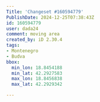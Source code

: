 ```yaml
---
Title: 'Changeset #160594779'
PublishDate: 2024-12-25T07:38:43Z
id: 160594779
user: dada24
comment: moving area
created_by: iD 2.30.4
tags:
- Montenegro
- Budva
bbox:
  min_lon: 18.8454188
  min_lat: 42.2927583
  max_lon: 18.8456838
  max_lat: 42.2929342

---
```

